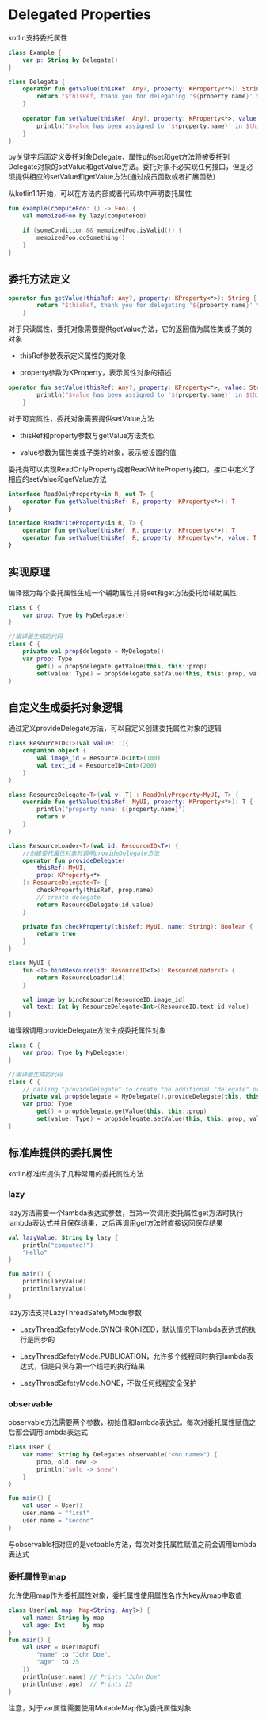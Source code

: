 # Delegated Properties
kotlin支持委托属性

```kotlin
class Example {
    var p: String by Delegate()
}

class Delegate {
    operator fun getValue(thisRef: Any?, property: KProperty<*>): String {
        return "$thisRef, thank you for delegating '${property.name}' to me!"
    }
 
    operator fun setValue(thisRef: Any?, property: KProperty<*>, value: String) {
        println("$value has been assigned to '${property.name}' in $thisRef.")
    }
}
```

by关键字后面定义委托对象Delegate，属性p的set和get方法将被委托到Delegate对象的setValue和getValue方法。委托对象不必实现任何接口，但是必须提供相应的setValue和getValue方法(通过成员函数或者扩展函数)

从kotlin1.1开始，可以在方法内部或者代码块中声明委托属性

```kotlin
fun example(computeFoo: () -> Foo) {
    val memoizedFoo by lazy(computeFoo)

    if (someCondition && memoizedFoo.isValid()) {
        memoizedFoo.doSomething()
    }
}
```

## 委托方法定义

```kotlin
operator fun getValue(thisRef: Any?, property: KProperty<*>): String {
        return "$thisRef, thank you for delegating '${property.name}' to me!"
    }
```

对于只读属性，委托对象需要提供getValue方法，它的返回值为属性类或子类的对象

* thisRef参数表示定义属性的类对象

* property参数为KProperty，表示属性对象的描述

```kotlin
operator fun setValue(thisRef: Any?, property: KProperty<*>, value: String) {
        println("$value has been assigned to '${property.name}' in $thisRef.")
    }
```

对于可变属性，委托对象需要提供setValue方法

* thisRef和property参数与getValue方法类似

* value参数为属性类或子类的对象，表示被设置的值

委托类可以实现ReadOnlyProperty或者ReadWriteProperty接口，接口中定义了相应的setValue和getValue方法

```kotlin
interface ReadOnlyProperty<in R, out T> {
    operator fun getValue(thisRef: R, property: KProperty<*>): T
}

interface ReadWriteProperty<in R, T> {
    operator fun getValue(thisRef: R, property: KProperty<*>): T
    operator fun setValue(thisRef: R, property: KProperty<*>, value: T)
}
```

## 实现原理
编译器为每个委托属性生成一个辅助属性并将set和get方法委托给辅助属性

```kotlin
class C {
    var prop: Type by MyDelegate()
}

//编译器生成的代码
class C {
    private val prop$delegate = MyDelegate()
    var prop: Type
        get() = prop$delegate.getValue(this, this::prop)
        set(value: Type) = prop$delegate.setValue(this, this::prop, value)
}
```

## 自定义生成委托对象逻辑
通过定义provideDelegate方法，可以自定义创建委托属性对象的逻辑

```kotlin
class ResourceID<T>(val value: T){
    companion object {
        val image_id = ResourceID<Int>(100)
        val text_id = ResourceID<Int>(200)
    }
}

class ResourceDelegate<T>(val v: T) : ReadOnlyProperty<MyUI, T> {
    override fun getValue(thisRef: MyUI, property: KProperty<*>): T {
        println("property name: ${property.name}")
        return v
    }
}

class ResourceLoader<T>(val id: ResourceID<T>) {
    //创建委托属性对象时调用provideDelegate方法
    operator fun provideDelegate(
        thisRef: MyUI,
        prop: KProperty<*>
    ): ResourceDelegate<T> {
        checkProperty(thisRef, prop.name)
        // create delegate
        return ResourceDelegate(id.value)
    }

    private fun checkProperty(thisRef: MyUI, name: String): Boolean {
        return true
    }
}

class MyUI {
    fun <T> bindResource(id: ResourceID<T>): ResourceLoader<T> {
        return ResourceLoader(id)
    }

    val image by bindResource(ResourceID.image_id)
    val text: Int by ResourceDelegate<Int>(ResourceID.text_id.value)
}
```

编译器调用provideDelegate方法生成委托属性对象

```kotlin
class C {
    var prop: Type by MyDelegate()
}

//编译器生成的代码
class C {
    // calling "provideDelegate" to create the additional "delegate" property
    private val prop$delegate = MyDelegate().provideDelegate(this, this::prop)
    var prop: Type
        get() = prop$delegate.getValue(this, this::prop)
        set(value: Type) = prop$delegate.setValue(this, this::prop, value)
}
```

## 标准库提供的委托属性
kotlin标准库提供了几种常用的委托属性方法

### lazy
lazy方法需要一个lambda表达式参数，当第一次调用委托属性get方法时执行lambda表达式并且保存结果，之后再调用get方法时直接返回保存结果

```kotlin
val lazyValue: String by lazy {
    println("computed!")
    "Hello"
}

fun main() {
    println(lazyValue)
    println(lazyValue)
}
```

lazy方法支持LazyThreadSafetyMode参数
* LazyThreadSafetyMode.SYNCHRONIZED，默认情况下lambda表达式的执行是同步的

* LazyThreadSafetyMode.PUBLICATION，允许多个线程同时执行lambda表达式，但是只保存第一个线程的执行结果

* LazyThreadSafetyMode.NONE，不做任何线程安全保护

### observable
observable方法需要两个参数，初始值和lambda表达式。每次对委托属性赋值之后都会调用lambda表达式

```kotlin
class User {
    var name: String by Delegates.observable("<no name>") {
        prop, old, new ->
        println("$old -> $new")
    }
}

fun main() {
    val user = User()
    user.name = "first"
    user.name = "second"
}
```

与observable相对应的是vetoable方法，每次对委托属性赋值之前会调用lambda表达式

### 委托属性到map
允许使用map作为委托属性对象，委托属性使用属性名作为key从map中取值

```kotlin
class User(val map: Map<String, Any?>) {
    val name: String by map
    val age: Int     by map
}
fun main() {
    val user = User(mapOf(
        "name" to "John Doe",
        "age"  to 25
    ))
    println(user.name) // Prints "John Doe"
    println(user.age)  // Prints 25
}
```

注意，对于var属性需要使用MutableMap作为委托属性对象

